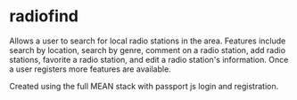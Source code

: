# radiofind

Allows a user to search for local radio stations in the area. Features include search by location, search by genre, comment on a radio station, add radio stations, favorite a radio station, and edit a radio station's information. Once a user registers more features are available.

Created using the full MEAN stack with passport js login and registration.

